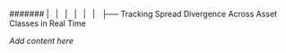 ####### |   |   |   |   |   |   ├── Tracking Spread Divergence Across Asset Classes in Real Time

*Add content here*